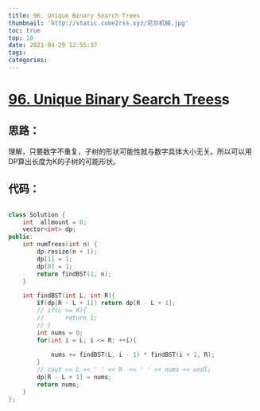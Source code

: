 ```yaml
---
title: 96. Unique Binary Search Trees
thumbnail: 'http://static.come2rss.xyz/尼尔机械.jpg'
toc: true
top: 10
date: 2021-04-29 12:55:37
tags:
categories:
---
```





# [96. Unique Binary Search Trees](https://leetcode-cn.com/problems/unique-binary-search-trees/)s

## 思路：

理解，只要数字不重复，子树的形状可能性就与数字具体大小无关。所以可以用DP算出长度为K的子树的可能形状。

<!-- more -->

## 代码：

```c++

class Solution {
    int  allmount = 0;
    vector<int> dp;
public:
    int numTrees(int n) {
        dp.resize(n + 1);
        dp[1] = 1;
        dp[0] = 1;
        return findBST(1, n);
    }

    int findBST(int L, int R){
        if(dp[R - L + 1]) return dp[R - L + 1];
        // if(L >= R){             
        //      return 1;
        // }
        int nums = 0;
        for(int i = L; i <= R; ++i){
        
            nums += findBST(L, i - 1) * findBST(i + 1, R);
        }
        // cout << L << ' ' << R  << ' ' << nums << endl;
        dp[R - L + 1] = nums;
        return nums;
    }
};
```

